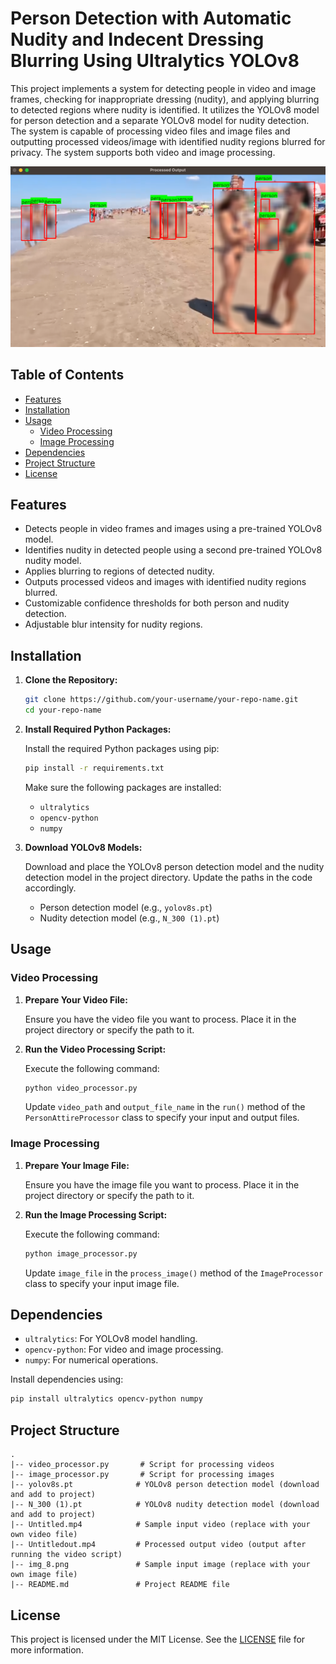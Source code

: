 # Person Detection with Automatic Nudity and Indecent Dressing Blurring Using Ultralytics YOLOv8
This project implements a system for detecting people in video and image frames, checking for inappropriate
dressing (nudity), and applying blurring to detected regions where nudity
is identified. It utilizes the YOLOv8 model for person detection and a separate YOLOv8 model for nudity detection. The system is capable of processing video files and image files and outputting processed videos/image with identified nudity regions blurred for privacy.
The system supports both video and image processing.

!["detect"](img_1.png)
## Table of Contents

- [Features](#features)
- [Installation](#installation)
- [Usage](#usage)
  - [Video Processing](#video-processing)
  - [Image Processing](#image-processing)
- [Dependencies](#dependencies)
- [Project Structure](#project-structure)
- [License](#license)

## Features

- Detects people in video frames and images using a pre-trained YOLOv8 model.
- Identifies nudity in detected people using a second pre-trained YOLOv8 nudity model.
- Applies blurring to regions of detected nudity.
- Outputs processed videos and images with identified nudity regions blurred.
- Customizable confidence thresholds for both person and nudity detection.
- Adjustable blur intensity for nudity regions.

## Installation

1. **Clone the Repository:**

   ```bash
   git clone https://github.com/your-username/your-repo-name.git
   cd your-repo-name
   ```

2. **Install Required Python Packages:**

   Install the required Python packages using pip:

   ```bash
   pip install -r requirements.txt
   ```

   Make sure the following packages are installed:
   - `ultralytics`
   - `opencv-python`
   - `numpy`

3. **Download YOLOv8 Models:**

   Download and place the YOLOv8 person detection model and the nudity detection model in the project directory. Update the paths in the code accordingly.

   - Person detection model (e.g., `yolov8s.pt`)
   - Nudity detection model (e.g., `N_300 (1).pt`)

## Usage

### Video Processing

1. **Prepare Your Video File:**

   Ensure you have the video file you want to process. Place it in the project directory or specify the path to it.

2. **Run the Video Processing Script:**

   Execute the following command:

   ```bash
   python video_processor.py
   ```

   Update `video_path` and `output_file_name` in the `run()` method of the `PersonAttireProcessor` class to specify your input and output files.

### Image Processing

1. **Prepare Your Image File:**

   Ensure you have the image file you want to process. Place it in the project directory or specify the path to it.

2. **Run the Image Processing Script:**

   Execute the following command:

   ```bash
   python image_processor.py
   ```

   Update `image_file` in the `process_image()` method of the `ImageProcessor` class to specify your input image file.

## Dependencies

- `ultralytics`: For YOLOv8 model handling.
- `opencv-python`: For video and image processing.
- `numpy`: For numerical operations.

Install dependencies using:

```bash
pip install ultralytics opencv-python numpy
```

## Project Structure

```
.
|-- video_processor.py       # Script for processing videos
|-- image_processor.py       # Script for processing images
|-- yolov8s.pt              # YOLOv8 person detection model (download and add to project)
|-- N_300 (1).pt            # YOLOv8 nudity detection model (download and add to project)
|-- Untitled.mp4            # Sample input video (replace with your own video file)
|-- Untitledout.mp4         # Processed output video (output after running the video script)
|-- img_8.png               # Sample input image (replace with your own image file)
|-- README.md               # Project README file
```

## License

This project is licensed under the MIT License. See the [LICENSE](LICENSE) file for more information.
